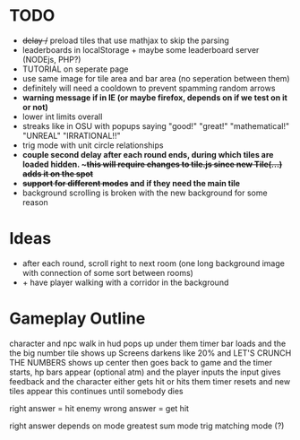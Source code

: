 # TODO

- ~~delay /~~ preload tiles that use mathjax to skip the parsing
- leaderboards in localStorage + maybe some leaderboard server (NODEjs, PHP?)
- TUTORIAL on seperate page
- use same image for tile area and bar area (no seperation between them)
- definitely will need a cooldown to prevent spamming random arrows
- **warning message if in IE (or maybe firefox, depends on if we test on it or not)**
- lower int limits overall
- streaks like in OSU with popups saying "good!" "great!" "mathematical!" "UNREAL" "IRRATIONAL!!"
- trig mode with unit circle relationships
- **couple second delay after each round ends, during which tiles are loaded hidden. ~~~this will require changes to tile.js since new Tile(...) adds it on the spot~~**
- **~~support for different modes~~ and if they need the main tile**
- background scrolling is broken with the new background for some reason

# Ideas

- after each round, scroll right to next room (one long background image with connection of some sort between rooms)
- \+ have player walking with a corridor in the background

# Gameplay Outline

character and npc walk in
hud pops up under them
timer bar loads and the the big number tile shows up
Screens darkens like 20% and LET'S CRUNCH THE NUMBERS shows up center
then goes back to game and the timer starts, hp bars appear (optional atm)
and the player inputs
the input gives feedback and the character either gets hit or hits them
timer resets and new tiles appear
this continues until somebody dies

right answer = hit enemy
wrong answer = get hit

right answer depends on mode
greatest sum mode
trig matching mode (?)